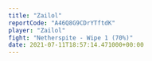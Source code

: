 ```yaml
---
title: "Zailol"
reportCode: "A46Q8G9CDrYTftdK"
player: "Zailol"
fight: "Netherspite - Wipe 1 (70%)"
date: 2021-07-11T18:57:14.471000+00:00
---
```

